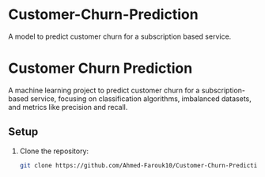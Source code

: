 # Customer-Churn-Prediction
A model to predict customer churn for a subscription based service.
# Customer Churn Prediction

A machine learning project to predict customer churn for a subscription-based service, focusing on classification algorithms, imbalanced datasets, and metrics like precision and recall.

## Setup
1. Clone the repository:
   ```bash
   git clone https://github.com/Ahmed-Farouk10/Customer-Churn-Prediction.git